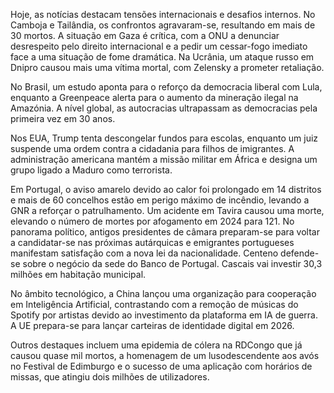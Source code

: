 Hoje, as notícias destacam tensões internacionais e desafios internos. No Camboja e Tailândia, os confrontos agravaram-se, resultando em mais de 30 mortos. A situação em Gaza é crítica, com a ONU a denunciar desrespeito pelo direito internacional e a pedir um cessar-fogo imediato face a uma situação de fome dramática. Na Ucrânia, um ataque russo em Dnipro causou mais uma vítima mortal, com Zelensky a prometer retaliação.

No Brasil, um estudo aponta para o reforço da democracia liberal com Lula, enquanto a Greenpeace alerta para o aumento da mineração ilegal na Amazónia. A nível global, as autocracias ultrapassam as democracias pela primeira vez em 30 anos.

Nos EUA, Trump tenta descongelar fundos para escolas, enquanto um juiz suspende uma ordem contra a cidadania para filhos de imigrantes. A administração americana mantém a missão militar em África e designa um grupo ligado a Maduro como terrorista.

Em Portugal, o aviso amarelo devido ao calor foi prolongado em 14 distritos e mais de 60 concelhos estão em perigo máximo de incêndio, levando a GNR a reforçar o patrulhamento. Um acidente em Tavira causou uma morte, elevando o número de mortes por afogamento em 2024 para 121. No panorama político, antigos presidentes de câmara preparam-se para voltar a candidatar-se nas próximas autárquicas e emigrantes portugueses manifestam satisfação com a nova lei da nacionalidade. Centeno defende-se sobre o negócio da sede do Banco de Portugal. Cascais vai investir 30,3 milhões em habitação municipal.

No âmbito tecnológico, a China lançou uma organização para cooperação em Inteligência Artificial, contrastando com a remoção de músicas do Spotify por artistas devido ao investimento da plataforma em IA de guerra. A UE prepara-se para lançar carteiras de identidade digital em 2026.

Outros destaques incluem uma epidemia de cólera na RDCongo que já causou quase mil mortos, a homenagem de um lusodescendente aos avós no Festival de Edimburgo e o sucesso de uma aplicação com horários de missas, que atingiu dois milhões de utilizadores.
